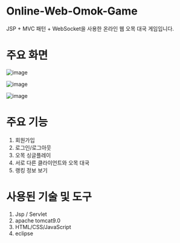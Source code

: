 # Online-Web-Omok-Game
JSP + MVC 패턴 + WebSocket을 사용한 온라인 웹 오목 대국 게임입니다.

# 주요 화면

![image](https://user-images.githubusercontent.com/46406119/205305339-22cb9ec1-4427-4594-b98e-b81ac50fc60a.png)


![image](https://user-images.githubusercontent.com/46406119/205305568-18908ab3-9a86-43f4-a3ae-2490b6354d13.png)


![image](https://user-images.githubusercontent.com/46406119/205305787-b74ee09f-759e-442a-b581-07faaec0b95b.png)

# 주요 기능
1. 회원가입
2. 로그인/로그아웃
3. 오목 싱글플레이
4. 서로 다른 클라이언트와 오목 대국
5. 랭킹 정보 보기

# 사용된 기술 및 도구
1. Jsp / Servlet
2. apache tomcat9.0
3. HTML/CSS/JavaScript
5. eclipse
